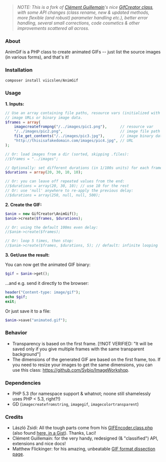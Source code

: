 > *NOTE: This is a fork of [Clément Guillemain](https://github.com/Sybio)'s nice [GifCreator class](https://github.com/Sybio/GifCreator), with some API changes (class rename, new & updated methods, more flexible (and robust) parameter handling etc.), better error handling, several small corrections, code cosmetics & other improvements scattered all across.*

### About 

AnimGif is a PHP class to create animated GIFs -- just list the source images (in various forms), and that's it!


### Installation

```bash
composer install viicslen/AnimGif
```

### Usage

**1. Inputs:**

```php
// Use an array containing file paths, resource vars (initialized with imagecreatefromXXX), 
// image URLs or binary image data.
$frames = array(
    imagecreatefrompng("/../images/pic1.png"),      // resource var
    "/../images/pic2.png",                          // image file path
    file_get_contents("/../images/pic3.jpg"),       // image binary data
    "http://thisisafakedomain.com/images/pic4.jpg", // URL
);

// Or: load images from a dir (sorted, skipping .files):
//$frames = "../images";

// Optionally: set different durations (in 1/100s units) for each frame
$durations = array(20, 30, 10, 10);

// Or: you can leave off repeated values from the end:
//$durations = array(20, 30, 10); // use 10 for the rest
// Or: use 'null' anywhere to re-apply the previous delay:
//$durations = array(250, null, null, 500);
```

**2. Create the GIF:**

``` php
$anim = new GifCreator\AnimGif();
$anim->create($frames, $durations);

// Or: using the default 100ms even delay:
//$anim->create($frames);

// Or: loop 5 times, then stop:
//$anim->create($frames, $durations, 5); // default: infinite looping
```

**3. Get/use the result:**

You can now get the animated GIF binary:

```php
$gif = $anim->get();
```

...and e.g. send it directly to the browser:

```php
header("Content-type: image/gif");
echo $gif;
exit;
```

Or just save it to a file:

```php
$anim->save("animated.gif");
```


### Behavior

- Transparency is based on the first frame. [!!NOT VERIFIED: "It will be saved only if you give multiple frames with the same transparent background"]
- The dimensions of the generated GIF are based on the first frame, too. If you need to resize your images to get the same dimensions, you can use this class: https://github.com/Sybio/ImageWorkshop.


### Dependencies

* PHP 5.3 (for namespace support & whatnot; noone still shamelessly uses PHP < 5.3, right?!)
* GD (`imagecreatefromstring`, `imagegif`, `imagecolortransparent`)


### Credits

* László Zsidi: All the tough parts come from his [GIFEncoder.class.php](http://www.phpclasses.org/package/3163) (also found [here, in a Gist](https://gist.github.com/allometry/1438842)). Thanks, Laci!
* Clément Guillemain: for the very handy, redesigned (& "classified") API, extensions and nice docs!
* Matthew Flickinger: for his amazing, unbeatable [GIF format dissection page](http://www.matthewflickinger.com/lab/whatsinagif/bits_and_bytes.asp).
